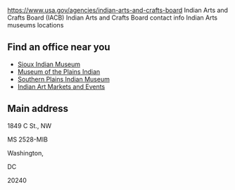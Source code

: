 

https://www.usa.gov/agencies/indian-arts-and-crafts-board
Indian Arts and Crafts Board (IACB)
Indian Arts and Crafts Board contact info
Indian Arts museums locations

Find an office near you
-----------------------

* [Sioux Indian Museum](https://www.doi.gov/iacb/our-museums/sioux)
* [Museum of the Plains Indian](https://www.doi.gov/iacb/museum-plains-indian)
* [Southern Plains Indian Museum](https://www.doi.gov/iacb/southern-plains-indian-museum)
* [Indian Art Markets and Events](https://www.doi.gov/iacb/indian-art-markets-and-events)

Main address
------------

1849 C St., NW
  
MS 2528-MIB
  
Washington,

DC

20240
